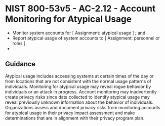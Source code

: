 # NIST 800-53v5 - AC-2.12 - Account Monitoring for Atypical Usage
- Monitor system accounts for \[ Assignment: atypical usage \] ; and
- Report atypical usage of system accounts to \[ Assignment: personnel or roles \].
-
## Guidance
Atypical usage includes accessing systems at certain times of the day or from locations that are not consistent with the normal usage patterns of individuals. Monitoring for atypical usage may reveal rogue behavior by individuals or an attack in progress. Account monitoring may inadvertently create privacy risks since data collected to identify atypical usage may reveal previously unknown information about the behavior of individuals. Organizations assess and document privacy risks from monitoring accounts for atypical usage in their privacy impact assessment and make determinations that are in alignment with their privacy program plan.